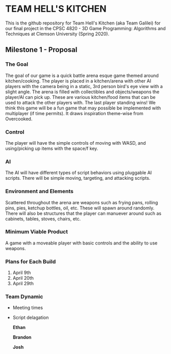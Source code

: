 # TEAM HELL'S KITCHEN
This is the github repository for Team Hell's Kitchen (aka Team Galilei) for our final project in the CPSC 4820 - 3D Game Programming: Algorithms and Techniques at Clemson University (Spring 2020).

## Milestone 1 - Proposal
### The Goal
The goal of our game is a quick battle arena esque game themed around kitchen/cooking. The player is placed in a kitchen/arena with other AI players with the camera being in a static, 3rd person bird's eye view with a slight angle. The arena is filled with collectibles and objects/weapons the player/AI can pick up. These are various kitchen/food items that can be used to attack the other players with. The last player standing wins! We think this game will be a fun game that may possible be implemented with multiplayer (if time permits). It draws inspiration theme-wise from Overcooked.

### Control
The player will have the simple controls of moving with WASD, and using/picking up items with the space/f key. 

### AI
The AI will have different types of script behaviors using pluggable AI scripts. There will be simple moving, targeting, and attacking scripts. 

### Environment and Elements
Scattered throughout the arena are weapons such as frying pans, rolling pins, pies, ketchup bottles, oil, etc. These will spawn around randomly. There will also be structures that the player can manuever around such as cabinets, tables, stoves, chairs, etc. 

### Minimum Viable Product
A game with a moveable player with basic controls and the ability to use weapons.

### Plans for Each Build
1. April 9th
2. April 20th
3. April 29th

### Team Dynamic
- Meeting times
- Script delagation

  **Ethan**

  **Brandon**

  **Josh**



